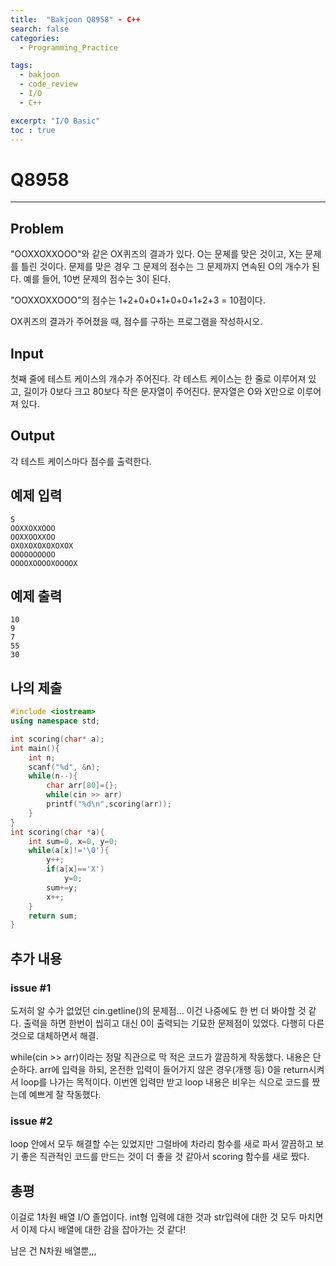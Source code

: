 ```yaml
---
title:  "Bakjoon Q8958" - C++
search: false
categories: 
  - Programming_Practice

tags:
  - bakjoon
  - code_review
  - I/O
  - C++

excerpt: "I/O Basic"
toc : true
---
```


# __Q8958__
___

## Problem
"OOXXOXXOOO"와 같은 OX퀴즈의 결과가 있다. O는 문제를 맞은 것이고, X는 문제를 틀린 것이다. 문제를 맞은 경우 그 문제의 점수는 그 문제까지 연속된 O의 개수가 된다. 예를 들어, 10번 문제의 점수는 3이 된다.

"OOXXOXXOOO"의 점수는 1+2+0+0+1+0+0+1+2+3 = 10점이다.

OX퀴즈의 결과가 주어졌을 때, 점수를 구하는 프로그램을 작성하시오.

## Input
첫째 줄에 테스트 케이스의 개수가 주어진다. 각 테스트 케이스는 한 줄로 이루어져 있고, 길이가 0보다 크고 80보다 작은 문자열이 주어진다. 문자열은 O와 X만으로 이루어져 있다.

## Output
각 테스트 케이스마다 점수를 출력한다.

## 예제 입력
```
5
OOXXOXXOOO
OOXXOOXXOO
OXOXOXOXOXOXOX
OOOOOOOOOO
OOOOXOOOOXOOOOX
```

## 예제 출력
```
10
9
7
55
30
```

## 나의 제출
```cpp
#include <iostream>
using namespace std;

int scoring(char* a);
int main(){
    int n;
    scanf("%d", &n);
    while(n--){
        char arr[80]={};
        while(cin >> arr)
        printf("%d\n",scoring(arr));
    }
}
int scoring(char *a){
    int sum=0, x=0, y=0;
    while(a[x]!='\0'){
        y++;
        if(a[x]=='X')
            y=0;
        sum+=y;
        x++;
    }
    return sum;
}
```
## 추가 내용

### issue #1 
도저히 알 수가 없었던 cin.getline()의 문제점... 이건 나중에도 한 번 더 봐야할 것 같다. 출력을 하면 한번이 씹히고 대신 0이 출력되는 기묘한 문제점이 있었다. 다행히 다른 것으로 대체하면서 해결. 

while(cin >> arr)이라는 정말 직관으로 막 적은 코드가 깔끔하게 작동했다. 내용은 단순하다. arr에 입력을 하되, 온전한 입력이 들어가지 않은 경우(개행 등) 0을 return시켜서 loop를 나가는 목적이다. 이번엔 입력만 받고 loop 내용은 비우는 식으로 코드를 짰는데 예쁘게 잘 작동했다. 

### issue #2
loop 안에서 모두 해결할 수는 있었지만 그럴바에 차라리 함수를 새로 파서 깔끔하고 보기 좋은 직관적인 코드를 만드는 것이 더 좋을 것 같아서 scoring 함수를 새로 짰다. 

## 총평
이걸로 1차원 배열 I/O 졸업이다. int형 입력에 대한 것과 str입력에 대한 것 모두 마치면서 이제 다시 배열에 대한 감을 잡아가는 것 같다!  

남은 건 N차원 배열뿐,,,
